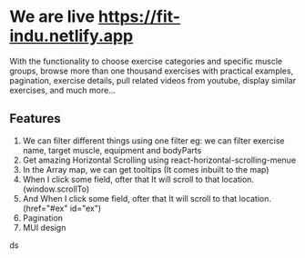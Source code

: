  # We are live https://fit-indu.netlify.app

With the functionality to choose exercise categories and specific muscle groups, browse more than one thousand exercises with practical examples, pagination, exercise details, pull related videos from youtube, display similar exercises, and much more...

## Features
1. We can filter different things using one filter eg: we can filter exercise name, target muscle, equipment and bodyParts
2. Get amazing Horizontal Scrolling using react-horizontal-scrolling-menue
3. In the Array map, we can get tooltips (It comes inbuilt to the map)
4. When I click some field, ofter that It will scroll to that location. (window.scrollTo)
5. And When I click some field, ofter that It will scroll to that location. (href="#ex" id="ex")
6. Pagination 
7. MUI design

ds
